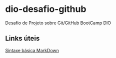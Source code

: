 # dio-desafio-github
Desafio de Projeto sobre Git/GitHub BootCamp DIO

## Links úteis
[Sintaxe básica MarkDown](https://www.markdownguide.org/basic-syntax/)
